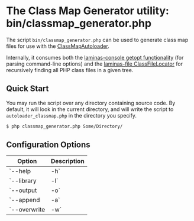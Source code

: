 # The Class Map Generator utility: bin/classmap\_generator.php

The script `bin/classmap_generator.php` can be used to generate class map files for use with the
[ClassMapAutoloader](class-map-autoloader.md).

Internally, it consumes both the [laminas-console getopt functionality](https://docs.laminas.dev/laminas-console/getopt/intro/)
(for parsing command-line options) and the [laminas-file ClassFileLocator](https://docs.laminas.dev/laminas-file/class-file-locator/)
for recursively finding all PHP class files in a given tree.

## Quick Start

You may run the script over any directory containing source code. By default, it
will look in the current directory, and will write the script to
`autoloader_classmap.php` in the directory you specify.

```bash
$ php classmap_generator.php Some/Directory/
```

## Configuration Options

Option             | Description
------------------ | -----------
`--help | -h`      | Returns the usage message. If any other options are provided, they will be ignored.
`--library | -l`   | Expects a single argument, a string specifying the library directory to parse. If this option is not specified, it will assume the current working directory.
`--output | -o`    | Where to write the autoload class map file. If not provided, assumes `autoload_classmap.php` in the library directory.
`--append | -a`    | Append to autoload file if it exists.
`--overwrite | -w` | If an autoload class map file already exists with the name as specified via the `--output` option, you can overwrite it by specifying this flag. Otherwise, the script will not write the class map and return a warning.
